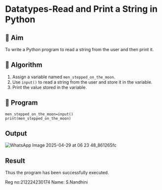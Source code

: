 # Datatypes-Read and Print a String in Python

## 🎯 Aim
To write a Python program to read a string from the user and then print it.

## 🧠 Algorithm
1. Assign a variable named `men_stepped_on_the_moon`.
2. Use `input()` to read a string from the user and store it in the variable.
3. Print the value stored in the variable.

## 🧾 Program
```
men_stepped_on_the_moon=input()
print(men_stepped_on_the_moon)
```
## Output
![WhatsApp Image 2025-04-29 at 06 23 48_861265fc](https://github.com/user-attachments/assets/d80658f5-59b8-4352-9c89-8bf849db7c9f)

## Result
Thus the program has been successfully executed.

Reg no:212224230174
Name: S.Nandhini

